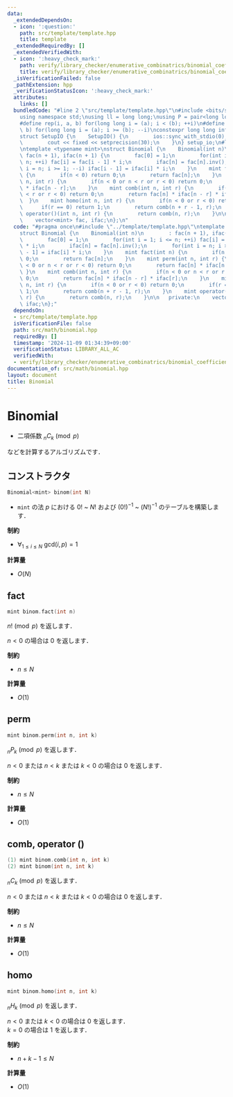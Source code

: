 ```yaml
---
data:
  _extendedDependsOn:
  - icon: ':question:'
    path: src/template/template.hpp
    title: template
  _extendedRequiredBy: []
  _extendedVerifiedWith:
  - icon: ':heavy_check_mark:'
    path: verify/library_checker/enumerative_combinatrics/binomial_coefficient_prime_mod.test.cpp
    title: verify/library_checker/enumerative_combinatrics/binomial_coefficient_prime_mod.test.cpp
  _isVerificationFailed: false
  _pathExtension: hpp
  _verificationStatusIcon: ':heavy_check_mark:'
  attributes:
    links: []
  bundledCode: "#line 2 \"src/template/template.hpp\"\n#include <bits/stdc++.h>\n\
    using namespace std;\nusing ll = long long;\nusing P = pair<long long, long long>;\n\
    #define rep(i, a, b) for(long long i = (a); i < (b); ++i)\n#define rrep(i, a,\
    \ b) for(long long i = (a); i >= (b); --i)\nconstexpr long long inf = 4e18;\n\
    struct SetupIO {\n    SetupIO() {\n        ios::sync_with_stdio(0);\n        cin.tie(0);\n\
    \        cout << fixed << setprecision(30);\n    }\n} setup_io;\n#line 3 \"src/math/binomial.hpp\"\
    \ntemplate <typename mint>\nstruct Binomial {\n    Binomial(int n)\n        :\
    \ fac(n + 1), ifac(n + 1) {\n        fac[0] = 1;\n        for(int i = 1; i <=\
    \ n; ++i) fac[i] = fac[i - 1] * i;\n        ifac[n] = fac[n].inv();\n        for(int\
    \ i = n; i >= 1; --i) ifac[i - 1] = ifac[i] * i;\n    }\n    mint fact(int n)\
    \ {\n        if(n < 0) return 0;\n        return fac[n];\n    }\n    mint perm(int\
    \ n, int r) {\n        if(n < 0 or n < r or r < 0) return 0;\n        return fac[n]\
    \ * ifac[n - r];\n    }\n    mint comb(int n, int r) {\n        if(n < 0 or n\
    \ < r or r < 0) return 0;\n        return fac[n] * ifac[n - r] * ifac[r];\n  \
    \  }\n    mint homo(int n, int r) {\n        if(n < 0 or r < 0) return 0;\n  \
    \      if(r == 0) return 1;\n        return comb(n + r - 1, r);\n    }\n    mint\
    \ operator()(int n, int r) {\n        return comb(n, r);\n    }\n\n   private:\n\
    \    vector<mint> fac, ifac;\n};\n"
  code: "#pragma once\n#include \"../template/template.hpp\"\ntemplate <typename mint>\n\
    struct Binomial {\n    Binomial(int n)\n        : fac(n + 1), ifac(n + 1) {\n\
    \        fac[0] = 1;\n        for(int i = 1; i <= n; ++i) fac[i] = fac[i - 1]\
    \ * i;\n        ifac[n] = fac[n].inv();\n        for(int i = n; i >= 1; --i) ifac[i\
    \ - 1] = ifac[i] * i;\n    }\n    mint fact(int n) {\n        if(n < 0) return\
    \ 0;\n        return fac[n];\n    }\n    mint perm(int n, int r) {\n        if(n\
    \ < 0 or n < r or r < 0) return 0;\n        return fac[n] * ifac[n - r];\n   \
    \ }\n    mint comb(int n, int r) {\n        if(n < 0 or n < r or r < 0) return\
    \ 0;\n        return fac[n] * ifac[n - r] * ifac[r];\n    }\n    mint homo(int\
    \ n, int r) {\n        if(n < 0 or r < 0) return 0;\n        if(r == 0) return\
    \ 1;\n        return comb(n + r - 1, r);\n    }\n    mint operator()(int n, int\
    \ r) {\n        return comb(n, r);\n    }\n\n   private:\n    vector<mint> fac,\
    \ ifac;\n};"
  dependsOn:
  - src/template/template.hpp
  isVerificationFile: false
  path: src/math/binomial.hpp
  requiredBy: []
  timestamp: '2024-11-09 01:34:39+09:00'
  verificationStatus: LIBRARY_ALL_AC
  verifiedWith:
  - verify/library_checker/enumerative_combinatrics/binomial_coefficient_prime_mod.test.cpp
documentation_of: src/math/binomial.hpp
layout: document
title: Binomial
---
```


# Binomial

- 二項係数 $_n C _k \pmod{p}$

などを計算するアルゴリズムです．

## コンストラクタ

```cpp
Binomial<mint> binom(int N)
```

- `mint` の法 $p$ における $0!$ ~ $N!$ および $(0!)^{-1}$ ~ $(N!)^{-1}$ のテーブルを構築します．

**制約**

- $\forall_{1 \leq i \leq N} ~ \mathrm{gcd} (i, p) = 1$

**計算量**

- $O(N)$

## fact

```cpp
mint binom.fact(int n)
```

$n! \pmod{p}$ を返します．

$n < 0$ の場合は $0$ を返します．

**制約**

- $n \leq N$

**計算量**

- $O(1)$

## perm

```cpp
mint binom.perm(int n, int k)
```

$_n P _k \pmod{p}$ を返します．

$n < 0$ または $n < k$ または $k < 0$ の場合は $0$ を返します．

**制約**

- $n \leq N$

**計算量**

- $O(1)$

## comb, operator ()

```cpp
(1) mint binom.comb(int n, int k)
(2) mint binom(int n, int k)
```

$_n C _k \pmod{p}$ を返します．

$n < 0$ または $n < k$ または $k < 0$ の場合は $0$ を返します．

**制約**

- $n \leq N$

**計算量**

- $O(1)$

## homo

```cpp
mint binom.homo(int n, int k)
```

$_n H _k \pmod{p}$ を返します．

$n < 0$ または $k < 0$ の場合は $0$ を返します．<br>
$k = 0$ の場合は $1$ を返します．

**制約**

- $n + k - 1 \leq N$

**計算量**

- $O(1)$